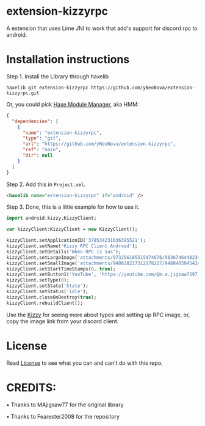 extension-kizzyrpc
=======

A extension that uses Lime JNI to work that add's support for discord rpc to android.

Installation instructions
=======

Step 1. Install the Library through haxelib

```
haxelib git extension-kizzyrpc https://github.com/yNeoNova/extension-kizzyrpc.git
```

Or, you could pick [Haxe Module Manager](https://lib.haxe.org/p/hmm/), aka HMM:
```json
{
  "dependencies": [
    {
      "name": "extension-kizzyrpc",
      "type": "git",
      "url": "https://github.com/yNeoNova/extension-kizzyrpc",
      "ref": "main",
      "dir": null
    }
  ]
}
```

Step 2. Add this in `Project.xml`.

```xml
<haxelib name="extension-kizzyrpc" if="android" />
```

Step 3. Done, this is a little example for how to use it.

```haxe
import android.kizzy.KizzyClient;

var kizzyClient:KizzyClient = new KizzyClient();

kizzyClient.setApplicationID('378534231036395521');
kizzyClient.setName('Kizzy RPC Client Android');
kizzyClient.setDetails('When RPC is sus');
kizzyClient.setLargeImage('attachments/973256105515974676/983674644823412798/unknown.png');
kizzyClient.setSmallImage('attachments/948828217312178227/948840504542498826/Kizzy.png');
kizzyClient.setStartTimeStamps(0, true);
kizzyClient.setButton1('YouTube', 'https://youtube.com/@m.a.jigsaw7297');
kizzyClient.setType(0);
kizzyClient.setState('State');
kizzyClient.setStatus('idle');
kizzyClient.closeOnDestroy(true);
kizzyClient.rebuildClient();
```
Use the [Kizzy](https://kizzy.dead8309.xyz/) for seeing more about types and setting up RPC image, or, copy the image link from your discord client.

# License
Read [License](https://github.com/yNeoNova/extension-kizzyrpc/blob/main/LICENSE) to see what you can and can't do with this repo.

# CREDITS:
• Thanks to MAjigsaw77 for the original library

• Thanks to Fearester2008 for the repository
